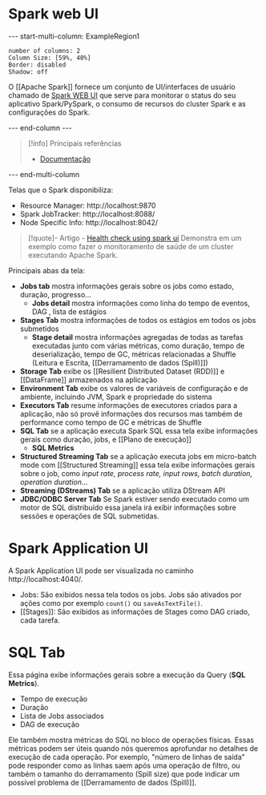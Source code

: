 # Spark web UI

--- start-multi-column: ExampleRegion1  
```column-settings  
number of columns: 2
Column Size: [59%, 40%]
Border: disabled
Shadow: off
```

O [[Apache Spark]] fornece um conjunto de UI/interfaces de usuário chamado de [Spark WEB UI](https://spark.apache.org/docs/latest/web-ui.html) que serve para monitorar o status do seu aplicativo Spark/PySpark, o consumo de recursos do cluster Spark e as configurações do Spark.

--- end-column ---

> [!info] Principais referências
> - [Documentação](https://spark.apache.org/docs/latest/web-ui.html)

--- end-multi-column

Telas que o Spark disponibiliza:
- Resource Manager: http://localhost:9870
- Spark JobTracker: http://localhost:8088/
- Node Specific Info: http://localhost:8042/

> [!quote]- Artigo - [Health check using spark ui](https://medium.com/@badwaik.ojas/health-check-using-spark-ui-b0d3d26e08a0)
> Demonstra em um exemplo como fazer o monitoramento de saúde de um cluster executando Apache Spark.


Principais abas da tela:

- **Jobs tab** mostra informações gerais sobre os jobs como estado, duração, progresso...
	- **Jobs detail** mostra informações como linha do tempo de eventos, DAG , lista de estágios
- **Stages Tab** mostra informações de todos os estágios em todos os jobs submetidos
	- **Stage detail** mostra informações agregadas de todas as tarefas executadas junto com várias métricas, como duração, tempo de deserialização, tempo de GC, métricas relacionadas a Shuffle (Leitura e Escrita, [[Derramamento de dados (Spill)]])
- **Storage Tab** exibe os [[Resilient Distributed Dataset (RDD)]] e [[DataFrame]] armazenados na aplicação
- **Environment Tab** exibe os valores de variáveis de configuração e de ambiente, incluindo JVM, Spark e propriedade do sistema
- **Executors Tab** resume informações de executores criados para a aplicação, não só provê informações dos recursos mas também de performance como tempo de GC e métricas de Shuffle
- **SQL Tab** se a aplicação executa Spark SQL essa tela exibe informações gerais como duração, jobs, e [[Plano de execução]] 
	- **SQL Metrics**
- **Structured Streaming Tab** se a aplicação executa jobs em micro-batch mode com [[Structured Streaming]] essa tela exibe informações gerais sobre o job, como *input rate, process rate, input rows, batch duration, operation duration*...
- **Streaming (DStreams) Tab** se a aplicação utiliza DStream API
- **JDBC/ODBC Server Tab** Se Spark estiver sendo executado como um motor de SQL distribuído essa janela irá exibir informações sobre sessões e operações de SQL submetidas.

# Spark Application UI

A Spark Application UI pode ser visualizada no caminho http://localhost:4040/.

- Jobs: São exibidos nessa tela todos os jobs. Jobs são ativados por ações como por exemplo `count()` ou `saveAsTextFile()`.
- [[Stages]]: São exibidos as informações de Stages como DAG criado, cada tarefa.

# SQL Tab

Essa página exibe informações gerais sobre a execução da Query (**SQL Metrics**).

- Tempo de execução
- Duração
- Lista de Jobs associados
- DAG de execução

Ele também mostra métricas do SQL no bloco de operações físicas. Essas métricas podem ser úteis quando nós queremos aprofundar no detalhes de execução de cada operação. Por exemplo, "número de linhas de saída" pode responder como as linhas saem após uma operação de filtro, ou também o tamanho do derramamento (Spill size) que pode indicar um possível problema de [[Derramamento de dados (Spill)]].
